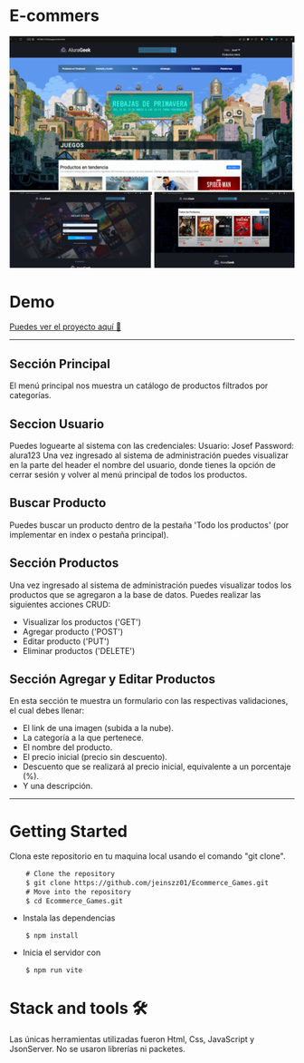# E-commers
![imagen-demo](./assets/img/demo1.png)
![imagen-demo](./assets/img/demo4.png)
# Demo
[Puedes ver el proyecto aquí 🚀](https://tourmaline-sable-24956a.netlify.app)

---
## Sección Principal
El menú principal nos muestra un catálogo de productos filtrados por categorías.
## Seccion Usuario
Puedes loguearte al sistema con las credenciales:
Usuario: Josef
Password: alura123
Una vez ingresado al sistema de administración puedes visualizar en la parte del header el nombre del usuario, donde tienes la opción de cerrar sesión y volver al menú principal de todos los productos.
## Buscar Producto
Puedes buscar un producto dentro de la pestaña 'Todo los productos' (por implementar en index o pestaña principal).
## Sección Productos
Una vez ingresado al sistema de administración puedes visualizar todos los productos que se agregaron a la base de datos.
Puedes realizar las siguientes acciones CRUD:
- Visualizar los productos ('GET')
- Agregar producto ('POST')
- Editar producto ('PUT')
- Eliminar productos ('DELETE')
## Sección Agregar y Editar Productos
En esta sección te muestra un formulario con las respectivas validaciones, el cual debes llenar:
- El link de una imagen (subida a la nube).
- La categoría a la que pertenece.
- El nombre del producto.
- El precio inicial (precio sin descuento).
- Descuento que se realizará al precio inicial, equivalente a un porcentaje (%).
- Y una descripción.
---


# Getting Started
Clona este repositorio en tu maquina local usando el comando "git clone".
```
    # Clone the repository
    $ git clone https://github.com/jeinszz01/Ecommerce_Games.git
    # Move into the repository
    $ cd Ecommerce_Games.git
```

* Instala las dependencias
```
    $ npm install
```

* Inicia el servidor con
```
    $ npm run vite
```

# Stack and tools 🛠️
Las únicas herramientas utilizadas fueron Html, Css, JavaScript y JsonServer.
No se usaron librerías ni packetes.
